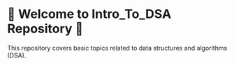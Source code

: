 # 🎯 Welcome to Intro_To_DSA Repository 🎯

This repository covers basic topics related to data structures and algorithms (DSA).
